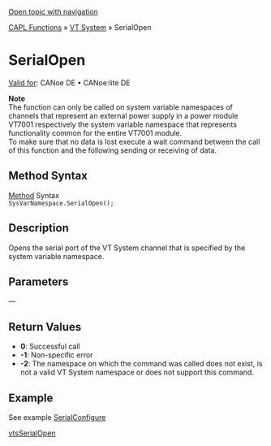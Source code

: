[Open topic with navigation](../../../../../CANoeDEFamily.htm#Topics/CAPLFunctions/VTSystem/Functions/CAPLfunctionVTSSerialOpen.md)

[CAPL Functions](../../CAPLfunctions.md) » [VT System](../CAPLfunctionsVTSystemOverview.md) » SerialOpen

# SerialOpen

[Valid for](../../../Shared/FeatureAvailability.md): CANoe DE • CANoe:lite DE

**Note**  
The function can only be called on system variable namespaces of channels that represent an external power supply in a power module VT7001 respectively the system variable namespace that represents functionality common for the entire VT7001 module.  
To make sure that no data is lost execute a wait command between the call of this function and the following sending or receiving of data.

## Method Syntax

[Method](../../../Shared/CAPL/General/ClassesAndObjects.md) Syntax  
`SysVarNamespace.SerialOpen();`

## Description

Opens the serial port of the VT System channel that is specified by the system variable namespace.

## Parameters

—

## Return Values

- **0**: Successful call
- **-1**: Non-specific error
- **-2**: The namespace on which the command was called does not exist, is not a valid VT System namespace or does not support this command.

## Example

See example [SerialConfigure](CAPLfunctionVTSSerialConfigure.md)

[vtsSerialOpen](CAPLfunctionVTSvtsSerialOpen.md)
